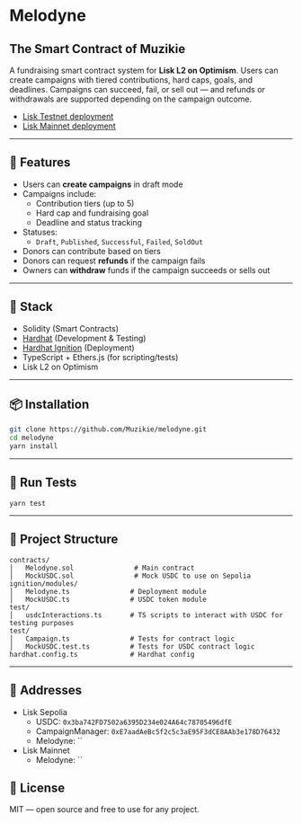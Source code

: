 # Melodyne
## The Smart Contract of Muzikie

A fundraising smart contract system for **Lisk L2 on Optimism**. Users can create campaigns with tiered contributions, hard caps, goals, and deadlines. Campaigns can succeed, fail, or sell out — and refunds or withdrawals are supported depending on the campaign outcome.


- [Lisk Testnet deployment](https://sepolia-blockscout.lisk.com/address/0xE7aadAeBc5f2c5c3aE95F3dCE8AAb3e178D76432?tab=contract)
- [Lisk Mainnet deployment]()



---

## 🚀 Features

- Users can **create campaigns** in draft mode
- Campaigns include:
  - Contribution tiers (up to 5)
  - Hard cap and fundraising goal
  - Deadline and status tracking
- Statuses:
  - `Draft`, `Published`, `Successful`, `Failed`, `SoldOut`
- Donors can contribute based on tiers
- Donors can request **refunds** if the campaign fails
- Owners can **withdraw** funds if the campaign succeeds or sells out

---

## 🧱 Stack

- Solidity (Smart Contracts)
- [Hardhat](https://hardhat.org/) (Development & Testing)
- [Hardhat Ignition](https://hardhat.org/hardhat-runner/plugins/nomicfoundation-hardhat-ignition) (Deployment)
- TypeScript + Ethers.js (for scripting/tests)
- Lisk L2 on Optimism

---

## 📦 Installation

```bash
git clone https://github.com/Muzikie/melodyne.git
cd melodyne
yarn install
```
---

## 🧪 Run Tests
```
yarn test
```

---

## 📂 Project Structure
```
contracts/
│   Melodyne.sol               # Main contract
│   MockUSDC.sol               # Mock USDC to use on Sepolia
ignition/modules/
│   Melodyne.ts               # Deployment module
│   MockUSDC.ts               # USDC token module
test/
│   usdcInteractions.ts       # TS scripts to interact with USDC for testing purposes
test/
│   Campaign.ts               # Tests for contract logic
│   MockUSDC.test.ts          # Tests for USDC contract logic
hardhat.config.ts             # Hardhat config
```

---

## 🧱 Addresses
- Lisk Sepolia
  - USDC: `0x3ba742FD7502a6395D234e024A64c78705496dfE`
  - CampaignManager: `0xE7aadAeBc5f2c5c3aE95F3dCE8AAb3e178D76432`
  - Melodyne: ``
- Lisk Mainnet
  - Melodyne: ``

## 📄 License
MIT — open source and free to use for any project.
